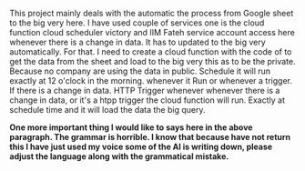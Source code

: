 This project mainly deals with the automatic the process from Google sheet to the big very here. I have used couple of services one is the cloud function cloud scheduler 
victory and IIM Fateh service account access here whenever there is a change in data. It has to updated to the big very automatically. For that. I need to create a cloud 
function with the code of to get the data from the sheet and load to the big very this as to be the private. Because no company are using the data in public. Schedule it 
will run exactly at 12 o'clock in the morning. whenever it Run or whenever a trigger. If there is a change in data. HTTP Trigger whenever whenever there is a change in data, 
or it's a htpp trigger the cloud function will run. Exactly at schedule time and it will load the data the big query.



**One more important thing I would like to says here in the above paragraph. The grammar is horrible. 
I know that because have not return this I have just used my voice some of the AI is writing down, 
please adjust the language along with the grammatical mistake.**


